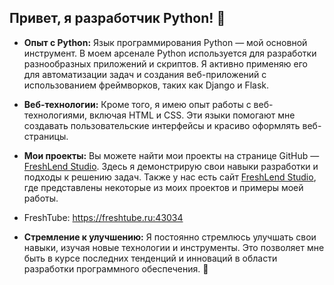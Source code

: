 ## Привет, я разработчик Python! 🐍

- **Опыт с Python:** Язык программирования Python — мой основной инструмент. В моем арсенале Python используется для разработки разнообразных приложений и скриптов. Я активно применяю его для автоматизации задач и создания веб-приложений с использованием фреймворков, таких как Django и Flask.

- **Веб-технологии:** Кроме того, я имею опыт работы с веб-технологиями, включая HTML и CSS. Эти языки помогают мне создавать пользовательские интерфейсы и красиво оформлять веб-страницы.

- **Мои проекты:** Вы можете найти мои проекты на странице GitHub — [FreshLend Studio](https://github.com/FreshLend). Здесь я демонстрирую свои навыки разработки и подходы к решению задач. Также у нас есть сайт [FreshLend Studio](https://freshlend.github.io), где представлены некоторые из моих проектов и примеры моей работы.
- FreshTube: https://freshtube.ru:43034

- **Стремление к улучшению:** Я постоянно стремлюсь улучшать свои навыки, изучая новые технологии и инструменты. Это позволяет мне быть в курсе последних тенденций и инноваций в области разработки программного обеспечения. 🚀
